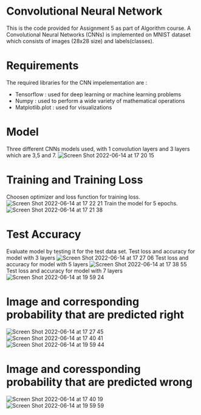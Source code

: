 # Convolutional Neural Network
This is the code provided for Assignment 5 as part of Algorithm course. A Convolutional Neural Networks (CNNs) is implemented on MNIST dataset which consists of images (28x28 size) and labels(classes).

# Requirements
The required libraries for the CNN impelementation are : 
- Tensorflow : used for deep learning or machine learning problems
- Numpy : used to perform a wide variety of mathematical operations
- Matplotlib.plot : used for visualizations

# Model 
Three different CNNs models used, with 1 convolution layers and 3 layers which are 3,5 and 7. 
![Screen Shot 2022-06-14 at 17 20 15](https://user-images.githubusercontent.com/55730503/173529551-12cbcbac-2104-4acb-aded-1945d212b119.png)

# Training and Training Loss
Choosen optimizer and loss function for training loss.
![Screen Shot 2022-06-14 at 17 22 21](https://user-images.githubusercontent.com/55730503/173530032-420375f4-153a-4309-8749-902e91af2629.png)
Train the model for 5 epochs. 
![Screen Shot 2022-06-14 at 17 21 38](https://user-images.githubusercontent.com/55730503/173530040-2acdb81f-bd1a-4534-af68-f326ec73d770.png)

# Test Accuracy 
Evaluate model by testing it for the test data set.
Test loss and accuracy for model with 3 layers
![Screen Shot 2022-06-14 at 17 27 06](https://user-images.githubusercontent.com/55730503/173531402-4d212ac9-b996-410c-96b6-d94cc034193b.png)
Test loss and accuracy for model with 5 layers
![Screen Shot 2022-06-14 at 17 38 55](https://user-images.githubusercontent.com/55730503/173533518-3250408f-25bd-45df-8456-885b6d300bff.png)
Test loss and accuracy for model with 7 layers
![Screen Shot 2022-06-14 at 19 59 24](https://user-images.githubusercontent.com/55730503/173562423-4f021522-e05b-414e-9cd5-f0e7eef68e04.png)


# Image and corresponding probability that are predicted right 
![Screen Shot 2022-06-14 at 17 27 45](https://user-images.githubusercontent.com/55730503/173531396-ae6ab668-9dc4-4ef6-84a2-470aee910cd3.png)
![Screen Shot 2022-06-14 at 17 40 41](https://user-images.githubusercontent.com/55730503/173533897-98b6ea08-3e34-4a79-bef5-620ba1c21497.png)
![Screen Shot 2022-06-14 at 19 59 44](https://user-images.githubusercontent.com/55730503/173562421-35e88739-9007-4807-8550-5ca15a27ccec.png)

# Image and coressponding probability that are predicted wrong
![Screen Shot 2022-06-14 at 17 40 19](https://user-images.githubusercontent.com/55730503/173533906-cb4b2889-a054-4ed0-922e-1f2da0e1ddb9.png)
![Screen Shot 2022-06-14 at 19 59 59](https://user-images.githubusercontent.com/55730503/173562409-649f453e-9ce5-4281-863e-4779acc016e0.png)
